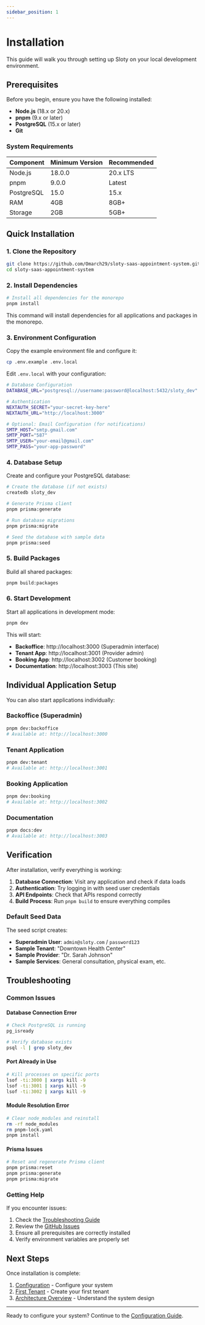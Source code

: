 ```yaml
---
sidebar_position: 1
---
```


# Installation

This guide will walk you through setting up Sloty on your local development environment.

## Prerequisites

Before you begin, ensure you have the following installed:

- **Node.js** (18.x or 20.x)
- **pnpm** (9.x or later)
- **PostgreSQL** (15.x or later)
- **Git**

### System Requirements

| Component | Minimum Version | Recommended |
|-----------|----------------|-------------|
| Node.js   | 18.0.0         | 20.x LTS    |
| pnpm      | 9.0.0          | Latest      |
| PostgreSQL| 15.0           | 15.x        |
| RAM       | 4GB            | 8GB+        |
| Storage   | 2GB            | 5GB+        |

## Quick Installation

### 1. Clone the Repository

```bash
git clone https://github.com/Omarch29/sloty-saas-appointment-system.git
cd sloty-saas-appointment-system
```

### 2. Install Dependencies

```bash
# Install all dependencies for the monorepo
pnpm install
```

This command will install dependencies for all applications and packages in the monorepo.

### 3. Environment Configuration

Copy the example environment file and configure it:

```bash
cp .env.example .env.local
```

Edit `.env.local` with your configuration:

```bash
# Database Configuration
DATABASE_URL="postgresql://username:password@localhost:5432/sloty_dev"

# Authentication
NEXTAUTH_SECRET="your-secret-key-here"
NEXTAUTH_URL="http://localhost:3000"

# Optional: Email Configuration (for notifications)
SMTP_HOST="smtp.gmail.com"
SMTP_PORT="587"
SMTP_USER="your-email@gmail.com"
SMTP_PASS="your-app-password"
```

### 4. Database Setup

Create and configure your PostgreSQL database:

```bash
# Create the database (if not exists)
createdb sloty_dev

# Generate Prisma client
pnpm prisma:generate

# Run database migrations
pnpm prisma:migrate

# Seed the database with sample data
pnpm prisma:seed
```

### 5. Build Packages

Build all shared packages:

```bash
pnpm build:packages
```

### 6. Start Development

Start all applications in development mode:

```bash
pnpm dev
```

This will start:
- **Backoffice**: http://localhost:3000 (Superadmin interface)
- **Tenant App**: http://localhost:3001 (Provider admin)
- **Booking App**: http://localhost:3002 (Customer booking)
- **Documentation**: http://localhost:3003 (This site)

## Individual Application Setup

You can also start applications individually:

### Backoffice (Superadmin)
```bash
pnpm dev:backoffice
# Available at: http://localhost:3000
```

### Tenant Application
```bash
pnpm dev:tenant
# Available at: http://localhost:3001
```

### Booking Application
```bash
pnpm dev:booking
# Available at: http://localhost:3002
```

### Documentation
```bash
pnpm docs:dev
# Available at: http://localhost:3003
```

## Verification

After installation, verify everything is working:

1. **Database Connection**: Visit any application and check if data loads
2. **Authentication**: Try logging in with seed user credentials
3. **API Endpoints**: Check that APIs respond correctly
4. **Build Process**: Run `pnpm build` to ensure everything compiles

### Default Seed Data

The seed script creates:
- **Superadmin User**: `admin@sloty.com` / `password123`
- **Sample Tenant**: "Downtown Health Center"
- **Sample Provider**: "Dr. Sarah Johnson"
- **Sample Services**: General consultation, physical exam, etc.

## Troubleshooting

### Common Issues

#### Database Connection Error
```bash
# Check PostgreSQL is running
pg_isready

# Verify database exists
psql -l | grep sloty_dev
```

#### Port Already in Use
```bash
# Kill processes on specific ports
lsof -ti:3000 | xargs kill -9
lsof -ti:3001 | xargs kill -9
lsof -ti:3002 | xargs kill -9
```

#### Module Resolution Error
```bash
# Clear node_modules and reinstall
rm -rf node_modules
rm pnpm-lock.yaml
pnpm install
```

#### Prisma Issues
```bash
# Reset and regenerate Prisma client
pnpm prisma:reset
pnpm prisma:generate
pnpm prisma:migrate
```

### Getting Help

If you encounter issues:

1. Check the [Troubleshooting Guide](/docs/development/troubleshooting)
2. Review the [GitHub Issues](https://github.com/Omarch29/sloty-saas-appointment-system/issues)
3. Ensure all prerequisites are correctly installed
4. Verify environment variables are properly set

## Next Steps

Once installation is complete:

1. [Configuration](/docs/getting-started/configuration) - Configure your system
2. [First Tenant](/docs/getting-started/first-tenant) - Create your first tenant
3. [Architecture Overview](/docs/architecture/overview) - Understand the system design

---

Ready to configure your system? Continue to the [Configuration Guide](/docs/getting-started/configuration).
